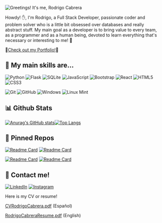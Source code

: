 

![Greetings! It's me, Rodrigo Cabrera](https://user-images.githubusercontent.com/107075433/186833075-193789a0-6dec-4a7a-bbbb-c22c116d05e9.png)

Howdy! ✋, I'm Rodrigo, a Full Stack Developer, passionate coder and problem solver who is a little bit obsessed over databases and really abstract stuff. My main goal as a developer is to bring value to every team, as a programmer and as a human being, devoted to learn everything that's necessary or interesting to me! 📙

💼<a href='https://portfolio-hayder-10.vercel.app'>Check out my Portfolio!</a>💼




## 🔧 My main skills are...


![Python](https://img.shields.io/badge/python-3670A0?style=for-the-badge&logo=python&logoColor=ffdd54)
![Flask](https://img.shields.io/badge/flask-%23000.svg?style=for-the-badge&logo=flask&logoColor=white)
![SQLite](https://img.shields.io/badge/sqlite-%2307405e.svg?style=for-the-badge&logo=sqlite&logoColor=white)
![JavaScript](https://img.shields.io/badge/javascript-%23323330.svg?style=for-the-badge&logo=javascript&logoColor=%23F7DF1E)
![Bootstrap](https://img.shields.io/badge/bootstrap-%23563D7C.svg?style=for-the-badge&logo=bootstrap&logoColor=white)
![React](https://img.shields.io/badge/react-%2320232a.svg?style=for-the-badge&logo=react&logoColor=%2361DAFB)
![HTML5](https://img.shields.io/badge/html5-%23E34F26.svg?style=for-the-badge&logo=html5&logoColor=white)
![CSS3](https://img.shields.io/badge/css3-%231572B6.svg?style=for-the-badge&logo=css3&logoColor=white)

![Git](https://img.shields.io/badge/git-%23F05033.svg?style=for-the-badge&logo=git&logoColor=white)
![GitHub](https://img.shields.io/badge/github-%23121011.svg?style=for-the-badge&logo=github&logoColor=white)
![Windows](https://img.shields.io/badge/Windows-0078D6?style=for-the-badge&logo=windows&logoColor=white)
![Linux Mint](https://img.shields.io/badge/Linux%20Mint-87CF3E?style=for-the-badge&logo=Linux%20Mint&logoColor=white)


## 📊 Github Stats

[![Anurag's GitHub stats](https://github-readme-stats.vercel.app/api?username=Hayder10&show_icons=true&theme=maroongold&hide_title=true)](https://github.com/anuraghazra/github-readme-stats)[![Top Langs](https://github-readme-stats.vercel.app/api/top-langs/?username=Hayder10&layout=compact&theme=maroongold)](https://github.com/anuraghazra/github-readme-stats)

## 📌 Pinned Repos

[![Readme Card](https://github-readme-stats.vercel.app/api/pin/?username=Sussanara&repo=ADT%&theme=maroongold)](https://github.com/Sussanara/ADT/tree/backend)   [![Readme Card](https://github-readme-stats.vercel.app/api/pin/?username=Hayder10&repo=battleship-react%&theme=maroongold)](https://github.com/Hayder10/battleship-react)

[![Readme Card](https://github-readme-stats.vercel.app/api/pin/?username=Hayder10&repo=bubbleSortCards%&theme=maroongold)](https://github.com/Hayder10/bubbleSortCards)   [![Readme Card](https://github-readme-stats.vercel.app/api/pin/?username=Hayder10&repo=LoginJWTFrontEnd%&theme=maroongold)](https://github.com/Hayder10/LoginJWTFrontEnd)

## 📡 Contact me!
<a href="https://www.linkedin.com/in/rodrigo-cabrera10/">![LinkedIn](https://img.shields.io/badge/linkedin-%230077B5.svg?style=for-the-badge&logo=linkedin&logoColor=white)</a> <a href="https://www.instagram.com/rodrigo_hayder10/">![Instagram](https://img.shields.io/badge/Instagram-%23E4405F.svg?style=for-the-badge&logo=Instagram&logoColor=white)</a>

Here is my CV or resume!

[CVRodrigoCabrera.pdf](https://github.com/Hayder10/Hayder10/files/9742778/CVRodrigoCabrera.pdf) (Español)

[RodrigoCabreraResume.pdf](https://github.com/Hayder10/Hayder10/files/9742779/RodrigoCabreraResume.pdf) (English)



